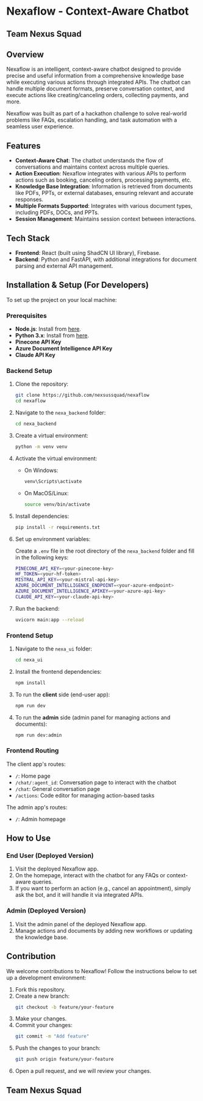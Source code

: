 # Nexaflow - Context-Aware Chatbot

## Team Nexus Squad

## Overview

Nexaflow is an intelligent, context-aware chatbot designed to provide precise and useful information from a comprehensive knowledge base while executing various actions through integrated APIs. The chatbot can handle multiple document formats, preserve conversation context, and execute actions like creating/canceling orders, collecting payments, and more.

Nexaflow was built as part of a hackathon challenge to solve real-world problems like FAQs, escalation handling, and task automation with a seamless user experience.

## Features

- **Context-Aware Chat**: The chatbot understands the flow of conversations and maintains context across multiple queries.
- **Action Execution**: Nexaflow integrates with various APIs to perform actions such as booking, canceling orders, processing payments, etc.
- **Knowledge Base Integration**: Information is retrieved from documents like PDFs, PPTs, or external databases, ensuring relevant and accurate responses.
- **Multiple Formats Supported**: Integrates with various document types, including PDFs, DOCs, and PPTs.
- **Session Management**: Maintains session context between interactions.

## Tech Stack

- **Frontend**: React (built using ShadCN UI library), Firebase.
- **Backend**: Python and FastAPI, with additional integrations for document parsing and external API management.

## Installation & Setup (For Developers)

To set up the project on your local machine:

### Prerequisites

- **Node.js**: Install from [here](https://nodejs.org/en/).
- **Python 3.x**: Install from [here](https://www.python.org/downloads/).
- **Pinecone API Key**
- **Azure Document Intelligence API Key**
- **Claude API Key**

### Backend Setup

1. Clone the repository:
    ```bash
    git clone https://github.com/nexsussquad/nexaflow
    cd nexaflow
    ```

2. Navigate to the `nexa_backend` folder:
    ```bash
    cd nexa_backend
    ```

3. Create a virtual environment:
    ```bash
    python -m venv venv
    ```

4. Activate the virtual environment:

    - On Windows:
      ```bash
      venv\Scripts\activate
      ```
    - On MacOS/Linux:
      ```bash
      source venv/bin/activate
      ```

5. Install dependencies:
    ```bash
    pip install -r requirements.txt
    ```

6. Set up environment variables:

    Create a `.env` file in the root directory of the `nexa_backend` folder and fill in the following keys:

    ```bash
    PINECONE_API_KEY=<your-pinecone-key>
    HF_TOKEN=<your-hf-token>
    MISTRAL_API_KEY=<your-mistral-api-key>
    AZURE_DOCUMENT_INTELLIGENCE_ENDPOINT=<your-azure-endpoint>
    AZURE_DOCUMENT_INTELLIGENCE_APIKEY=<your-azure-api-key>
    CLAUDE_API_KEY=<your-claude-api-key>
    ```

7. Run the backend:
    ```bash
    uvicorn main:app --reload
    ```

### Frontend Setup

1. Navigate to the `nexa_ui` folder:
    ```bash
    cd nexa_ui
    ```

2. Install the frontend dependencies:
    ```bash
    npm install
    ```

3. To run the **client** side (end-user app):
    ```bash
    npm run dev
    ```

4. To run the **admin** side (admin panel for managing actions and documents):
    ```bash
    npm run dev:admin
    ```

### Frontend Routing

The client app's routes:

- `/`: Home page
- `/chat/:agent_id`: Conversation page to interact with the chatbot
- `/chat`: General conversation page
- `/actions`: Code editor for managing action-based tasks

The admin app's routes:

- `/`: Admin homepage

## How to Use

### End User (Deployed Version)

1. Visit the deployed Nexaflow app.
2. On the homepage, interact with the chatbot for any FAQs or context-aware queries.
3. If you want to perform an action (e.g., cancel an appointment), simply ask the bot, and it will handle it via integrated APIs.

### Admin (Deployed Version)

1. Visit the admin panel of the deployed Nexaflow app.
2. Manage actions and documents by adding new workflows or updating the knowledge base.

## Contribution

We welcome contributions to Nexaflow! Follow the instructions below to set up a development environment:

1. Fork this repository.
2. Create a new branch:
    ```bash
    git checkout -b feature/your-feature
    ```
3. Make your changes.
4. Commit your changes:
    ```bash
    git commit -m "Add feature"
    ```
5. Push the changes to your branch:
    ```bash
    git push origin feature/your-feature
    ```
6. Open a pull request, and we will review your changes.

## Team Nexus Squad
